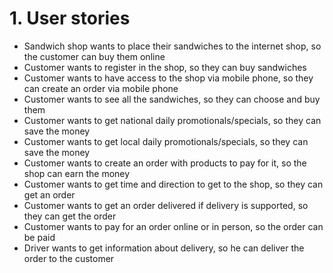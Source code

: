 # 1. User stories

- Sandwich shop wants to place their sandwiches to the internet shop, so the customer can buy them online
- Customer wants to register in the shop, so they can buy sandwiches
- Customer wants to have access to the shop via mobile phone, so they can create an order via mobile phone
- Customer wants to see all the sandwiches, so they can choose and buy them
- Customer wants to get national daily promotionals/specials, so they can save the money
- Customer wants to get local daily promotionals/specials, so they can save the money
- Customer wants to create an order with products to pay for it, so the shop can earn the money
- Customer wants to get time and direction to get to the shop, so they can get an order
- Customer wants to get an order delivered if delivery is supported, so they can get the order
- Customer wants to pay for an order online or in person, so the order can be paid
- Driver wants to get information about delivery, so he can deliver the order to the customer
